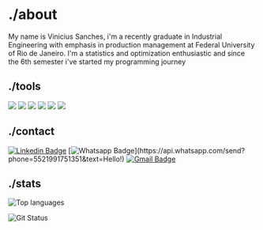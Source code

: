 # ./about

My name is Vinicius Sanches, i'm a recently graduate in Industrial Engineering with emphasis in production management at Federal University of Rio de Janeiro. I'm a statistics and optimization enthusiastic and since the 6th semester i've started my programming journey 

## ./tools

![](https://img.shields.io/badge/Code-Python-informational?style=flat&logo=python&logoColor=white&color=#3776AB)
![](https://img.shields.io/badge/Editor-VSCode-informational?style=flat&logo=visual-studio-code&logoColor=white&color=#007ACC)
![](https://img.shields.io/badge/Editor-Jupyter-informational?style=flat&logo=jupyter&logoColor=white&color=#F37626)
![](https://img.shields.io/badge/Tools-Pandas-informational?style=flat&logo=pandas&logoColor=white&color=#150458)
![](https://img.shields.io/badge/Tools-Selenium-informational?style=flat&logo=selenium&logoColor=white&color=#43B02A)
![](https://img.shields.io/badge/Tools-Dash-informational?style=flat&logo=plotly&logoColor=white&color=#3F4F75)

## ./contact

[![Linkedin Badge](https://img.shields.io/badge/-LinkedIn-blue?style=flat-square&logo=Linkedin&logoColor=white&link=https://www.linkedin.com/in/vinismachadoo/)](https://www.linkedin.com/in/vinismachadoo/)
[![Whatsapp Badge](https://img.shields.io/badge/-Whatsapp-4CA143?style=flat-square&labelColor=4CA143&logo=whatsapp&logoColor=white&link=https://api.whatsapp.com/send?phone=5521991751351&text=Hello!)](https://api.whatsapp.com/send?phone=5521991751351&text=Hello!)
[![Gmail Badge](https://img.shields.io/badge/-Gmail-c14438?style=flat-square&logo=Gmail&logoColor=white&link=mailto:vinicius.sanches@poli.ufrj.br)](mailto:vinicius.sanches@poli.ufrj.br)

## ./stats

![Top languages](https://github-readme-stats.vercel.app/api/top-langs/?username=vinismachadoo&show_icons=true&hide_border=true&text_color=c9cacc&title_color=ffffff&bg_color=1d1f21)

![Git Status](https://github-readme-stats.vercel.app/api?username=vinismachadoo&show_icons=true&hide_border=true&count_private=true&title_color=ffffff&text_color=c9cacc&bg_color=1d1f21)

